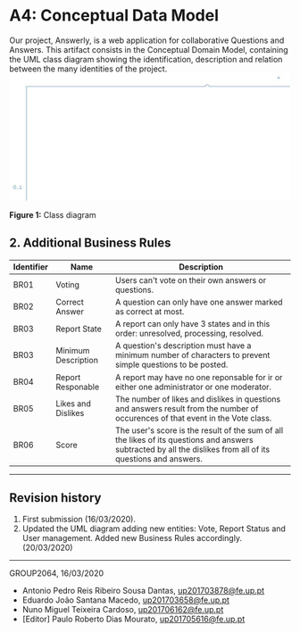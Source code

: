# A4: Conceptual Data Model

Our project, Answerly, is a web application for collaborative Questions and Answers.
This artifact consists in the Conceptual Domain Model, containing the UML class diagram showing the identification, description and relation between the many identities of the project.
![UML CLass](./screenshots/a4.jpg)


**Figure 1:** Class diagram
## 2. Additional Business Rules

| Identifier | Name | Description |
| --- | --- | --- |
| BR01 | Voting | Users can't vote on their own answers or questions. |
| BR02 | Correct Answer | A question can only have one answer marked as correct at most. |
| BR03 | Report State | A report can only have 3 states and in this order: unresolved, processing, resolved. |
| BR03 | Minimum Description | A question's description must have a minimum number of characters to prevent simple questions to be posted. |
| BR04 | Report Responable | A report may have no one reponsable for ir or either one administrator or one moderator. |
| BR05 | Likes and Dislikes | The number of likes and dislikes in questions and answers result from the number of occurences of that event in the Vote class. |
| BR06 | Score | The user's score is the result of the sum of all the likes of its questions and answers subtracted by all the dislikes from all of its questions and answers. |

***

## Revision history
1. First submission (16/03/2020).
2. Updated the UML diagram adding new entities: Vote, Report Status and User management. Added new Business Rules accordingly. (20/03/2020)
------

GROUP2064, 16/03/2020
- Antonio Pedro Reis Ribeiro Sousa Dantas, up201703878@fe.up.pt
- Eduardo João Santana Macedo, up201703658@fe.up.pt
- Nuno Miguel Teixeira Cardoso, up201706162@fe.up.pt
- [Editor] Paulo Roberto Dias Mourato, up201705616@fe.up.pt
